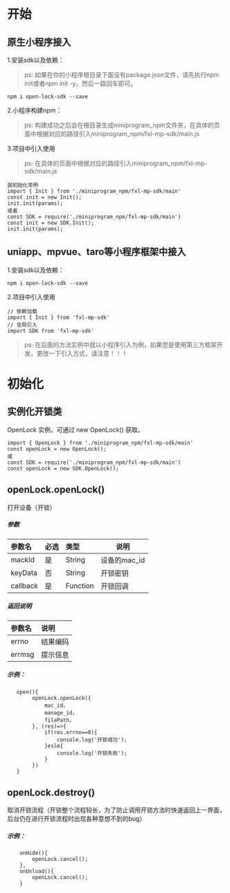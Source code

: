 # 开始

## 原生小程序接入

1.安装sdk以及依赖：
> ps: <medium>如果在你的小程序根目录下面没有package.json文件，请先执行npm init或者npm init -y，然后一路回车即可。</medium>

```
npm i open-lock-sdk --save
```
2.小程序构建npm：
> ps: <medium>构建成功之后会在根目录生成miniprogram_npm文件夹，在具体的页面中根据对应的路径引入miniprogram_npm/fxl-mp-sdk/main.js </medium>

3.项目中引入使用
> ps: <medium>在具体的页面中根据对应的路径引入miniprogram_npm/fxl-mp-sdk/main.js </medium>

```
就初始化举例
import { Init } from './miniprogram_npm/fxl-mp-sdk/main'
const init = new Init();
init.init(params);
或者
const SDK = require('./miniprogram_npm/fxl-mp-sdk/main')
const init = new SDK.Init();
init.init(params);
```


## uniapp、mpvue、taro等小程序框架中接入
1.安装sdk以及依赖：

```
npm i open-lock-sdk --save
```

2.项目中引入使用
```
// 依赖加载
import { Init } from 'fxl-mp-sdk'
// 全局引入
import SDK from 'fxl-mp-sdk'
```

> ps: <medium>在后面的方法实例中就以小程序引入为例，如果您是使用第三方框架开发，更改一下引入方式，请注意！！！</medium>








# 初始化


## 实例化开锁类
OpenLock 实例，可通过 new OpenLock() 获取。
```
import { OpenLock } from './miniprogram_npm/fxl-mp-sdk/main'
const openLock = new OpenLock();
或
const SDK = require('./miniprogram_npm/fxl-mp-sdk/main')
const openLock = new SDK.OpenLock();
```

## openLock.openLock()
打开设备（开锁）
##### 参数

|参数名|必选|类型|说明|
|:---- |:---|:----- |-----   |
|mackId |是  |String | 设备的mac_id  |
|keyData |否  |String | 开锁密钥  |
|callback |是  |Function | 开锁回调  |

##### 返回说明

|参数名|说明|
|:---- |:--- |
|errno |结果编码 |
|errmsg | 提示信息 |

##### 示例：
```
   open(){
        openLock.openLock({
            mac_id，
            manage_id，
            filePath，
        }, (res)=>{
            if(res.errno==0){
                console.log('开锁成功');
            }esle{
                console.log('开锁失败');
            }
        })
   }
```

## openLock.destroy()
取消开锁流程（开锁整个流程较长，为了防止调用开锁方法时快速返回上一界面，后台仍在进行开锁流程时出现各种意想不到的bug）
##### 示例：
```
    onHide(){
        openLock.cancel();
    },
    onUnload(){
        openLock.cancel();
    }
```


